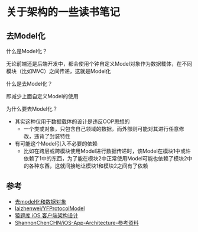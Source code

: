 # 关于架构的一些读书笔记

## 去Model化

什么是Model化？

无论前端还是后端开发中，都会使用个钟自定义Model对象作为数据载体，在不同模块（比如MVC）之间传递，这就是Model化

什么是去Model化？

即减少上面自定义Model的使用

为什么要去Model化？

- 其实这种仅用于数据载体的设计是违反OOP思想的
	- 一个类或对象，只包含自己领域的数据，而外部则可能对其进行任意修改，违背了封装特性
- 有可能这个Model引入不必要的依赖
	- 比如在跨层或跨模块使用Model进行数据传递时，该Model在模块1中或许依赖了1中的东西，为了能在模块2中正常使用Model可能也依赖了模块2中的各种东西，这就间接地让模块1和模块2之间有了依赖


## 参考
- [去model化和数据对象](https://casatwy.com/OOP_nomodel.html)
- [laizhenwei/YFProtocolModel](https://github.com/laizhenwei/YFProtocolModel)
- [猿题库 iOS 客户端架构设计](https://mp.weixin.qq.com/s?__biz=MjM5NTIyNTUyMQ==&mid=444322139&idx=1&sn=c7bef4d439f46ee539aa76d612023d43)
- [ShannonChenCHN/iOS-App-Architecture-参考资料](https://github.com/ShannonChenCHN/iOS-App-Architecture/blob/master/Reference.md)